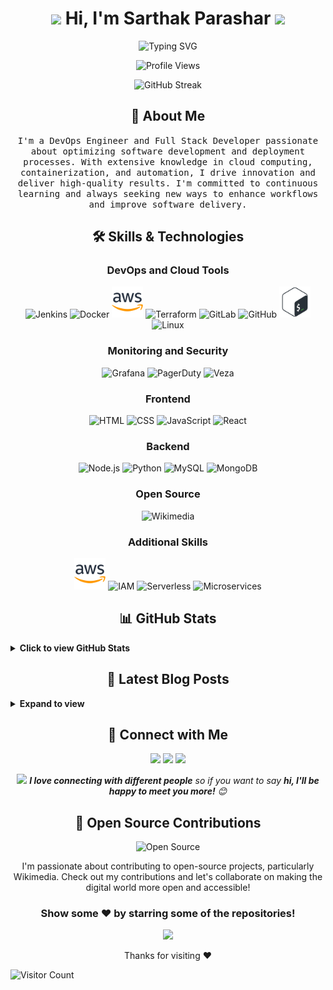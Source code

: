 <h1 align="center">
  <img src="https://media.giphy.com/media/hvRJCLFzcasrR4ia7z/giphy.gif" width="30px"/> 
  Hi, I'm Sarthak Parashar
  <img src="https://media.giphy.com/media/hvRJCLFzcasrR4ia7z/giphy.gif" width="30px"/>
</h1>

<div align="center">
  <img src="https://readme-typing-svg.demolab.com?font=Fira+Code&size=22&pause=1000&color=F75C7E&center=true&vCenter=true&width=440&lines=DevOps+Engineer;Full+Stack+Developer;Cloud+Enthusiast;Open+Source+Contributor" alt="Typing SVG" />
</div>

<p align="center">
  <img src="https://komarev.com/ghpvc/?username=sarthakparashar&label=Profile%20Views&color=0e75b6&style=flat" alt="Profile Views" />
</p>

<p align="center">
  <img src="https://github-readme-streak-stats.herokuapp.com/?user=sarthakparashar&theme=radical" alt="GitHub Streak" />
</p>

<h2 align="center">🚀 About Me</h2>

<p align="center">
  <samp>
    I'm a DevOps Engineer and Full Stack Developer passionate about optimizing software development and deployment processes. With extensive knowledge in cloud computing, containerization, and automation, I drive innovation and deliver high-quality results. I'm committed to continuous learning and always seeking new ways to enhance workflows and improve software delivery.
  </samp>
</p>

<h2 align="center">🛠️ Skills & Technologies</h2>

<h3 align="center">DevOps and Cloud Tools</h3>
<p align="center">
  <img src="https://cdn.jsdelivr.net/gh/devicons/devicon/icons/jenkins/jenkins-original.svg" alt="Jenkins" width="50" height="50"/>
  <img src="https://cdn.jsdelivr.net/gh/devicons/devicon/icons/docker/docker-original.svg" alt="Docker" width="50" height="50"/>
  <img src="https://raw.githubusercontent.com/devicons/devicon/master/icons/amazonwebservices/amazonwebservices-original-wordmark.svg" alt="AWS" width="50" height="50"/>
  <img src="https://cdn.jsdelivr.net/gh/devicons/devicon/icons/terraform/terraform-original.svg" alt="Terraform" width="50" height="50"/>
  <img src="https://cdn.jsdelivr.net/gh/devicons/devicon/icons/gitlab/gitlab-original.svg" alt="GitLab" width="50" height="50"/>
  <img src="https://cdn.jsdelivr.net/gh/devicons/devicon/icons/github/github-original.svg" alt="GitHub" width="50" height="50"/>
  <img src="https://raw.githubusercontent.com/devicons/devicon/master/icons/bash/bash-original.svg" alt="Bash" width="50" height="50"/>
  <img src="https://cdn.jsdelivr.net/gh/devicons/devicon/icons/linux/linux-original.svg" alt="Linux" width="50" height="50"/>
</p>

<h3 align="center">Monitoring and Security</h3>
<p align="center">
  <img src="https://cdn.jsdelivr.net/gh/devicons/devicon/icons/grafana/grafana-original.svg" alt="Grafana" width="50" height="50"/>
  <img src="https://www.vectorlogo.zone/logos/pagerduty/pagerduty-icon.svg" alt="PagerDuty" width="50" height="50"/>
  <img src="https://cdn.jsdelivr.net/npm/simple-icons@v5/icons/v.svg" alt="Veza" width="50" height="50"/>
</p>

<h3 align="center">Frontend</h3>
<p align="center">
  <img src="https://cdn.jsdelivr.net/gh/devicons/devicon/icons/html5/html5-original.svg" alt="HTML" width="50" height="50"/>
  <img src="https://cdn.jsdelivr.net/gh/devicons/devicon/icons/css3/css3-original.svg" alt="CSS" width="50" height="50"/>
  <img src="https://cdn.jsdelivr.net/gh/devicons/devicon/icons/javascript/javascript-original.svg" alt="JavaScript" width="50" height="50"/>
  <img src="https://cdn.jsdelivr.net/gh/devicons/devicon/icons/react/react-original.svg" alt="React" width="50" height="50"/>
</p>

<h3 align="center">Backend</h3>
<p align="center">
  <img src="https://cdn.jsdelivr.net/gh/devicons/devicon/icons/nodejs/nodejs-original.svg" alt="Node.js" width="50" height="50"/>
  <img src="https://cdn.jsdelivr.net/gh/devicons/devicon/icons/python/python-original.svg" alt="Python" width="50" height="50"/>
  <img src="https://cdn.jsdelivr.net/gh/devicons/devicon/icons/mysql/mysql-original.svg" alt="MySQL" width="50" height="50"/>
  <img src="https://cdn.jsdelivr.net/gh/devicons/devicon/icons/mongodb/mongodb-original.svg" alt="MongoDB" width="50" height="50"/>
</p>

<h3 align="center">Open Source</h3>
<p align="center">
  <img src="https://upload.wikimedia.org/wikipedia/commons/8/81/Wikimedia-logo.svg" alt="Wikimedia" width="50" height="50"/>
</p>

<h3 align="center">Additional Skills</h3>
<p align="center">

<img src="https://raw.githubusercontent.com/devicons/devicon/master/icons/amazonwebservices/amazonwebservices-original-wordmark.svg" alt="Lambda" width="50" height="50"/>

<img src="https://cdn.iconscout.com/icon/free/png-256/aws-1869025-1583149.png" alt="IAM" width="50" height="50"/>

<img src="https://www.svgrepo.com/svg/354334/serverless" alt="Serverless" width="50" height="50"/>

<img src="https://cdn.iconscout.com/icon/premium/png-256-thumb/microservices-3678091-3061760.png" alt="Microservices" width="50" height="50"/>
</p>

<h2 align="center">📊 GitHub Stats</h2>

<details>
  <summary><b>Click to view GitHub Stats</b></summary>
  <br/>
  <p align="center">
    <img src="https://github-readme-stats.vercel.app/api?username=sarthakparashar&show_icons=true&theme=radical" alt="GitHub Stats" />
  </p>
  <p align="center">
    <img src="https://github-readme-stats.vercel.app/api/top-langs/?username=sarthakparashar&layout=compact&theme=radical" alt="Top Languages" />
  </p>
  <p align="center">
    <img src="http://github-profile-summary-cards.vercel.app/api/cards/profile-details?username=sarthakparashar&theme=radical" alt="GitHub Profile Summary" />
  </p>
</details>

<h2 align="center">📝 Latest Blog Posts</h2>

<details>
  <summary><b>Expand to view</b></summary>
  <br/>
  <p align="center">
    <a href="https://sarthakparashar.hashnode.dev/"><img src="https://github-readme-hashnode-blog.vercel.app/api/hashnode?username=sarthakparashar&count=3&theme=dark" alt="Sarthak's Hashnode Blog"/></a>
  </p>
</details>

<h2 align="center">🤝 Connect with Me</h2>

<p align="center">
  <a href="https://linkedin.com/in/sarthakparashar"><img src="https://img.shields.io/badge/-Sarthak%20Parashar-0077B5?style=for-the-badge&logo=Linkedin&logoColor=white"/></a>
  <a href="mailto:@gmail.com"><img src="https://img.shields.io/badge/-Gmail-D14836?style=for-the-badge&logo=Gmail&logoColor=white"/></a>
  <a href="https://sarthakparashar.hashnode.dev/"><img src="https://img.shields.io/badge/-Hashnode-2962FF?style=for-the-badge&logo=hashnode&logoColor=white"/></a>
</p>

<p align="center">
  <img src="https://media.giphy.com/media/LnQjpWaON8nhr21vNW/giphy.gif" width="60"> 
  <em><b>I love connecting with different people</b> so if you want to say <b>hi, I'll be happy to meet you more!</b> 😊</em>
</p>

<h2 align="center">🌟 Open Source Contributions</h2>

<p align="center">
  <img src="https://upload.wikimedia.org/wikipedia/commons/8/8b/Wikimedia-logo_black.svg" alt="Open Source" width="200" height="200"/>
</p>

<p align="center">
  I'm passionate about contributing to open-source projects, particularly Wikimedia. Check out my contributions and let's collaborate on making the digital world more open and accessible!
</p>

<div align="center">
  <h3>Show some ❤️ by starring some of the repositories!</h3>
</div>

<p align="center">
  <img src="https://capsule-render.vercel.app/api?type=waving&color=gradient&height=100&section=footer"/>
</p>

<p align="center">
  Thanks for visiting ❤️
</p>

![Visitor Count](https://profile-counter.glitch.me/sarthakparashar/count.svg)
